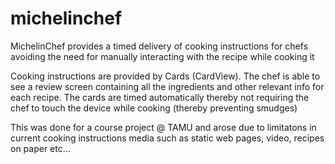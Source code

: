 # michelinchef
MichelinChef provides a timed delivery of cooking instructions for chefs avoiding the need for manually interacting with the recipe while cooking it

Cooking instructions are provided by Cards (CardView). The chef is able to see a review screen containing all the ingredients and other relevant info for each recipe. The cards are timed automatically thereby not requiring the chef to touch the device while cooking (thereby preventing smudges)

This was done for a course project @ TAMU and arose due to limitatons in current cooking instructions media such as static web pages, video, recipes on paper etc...
